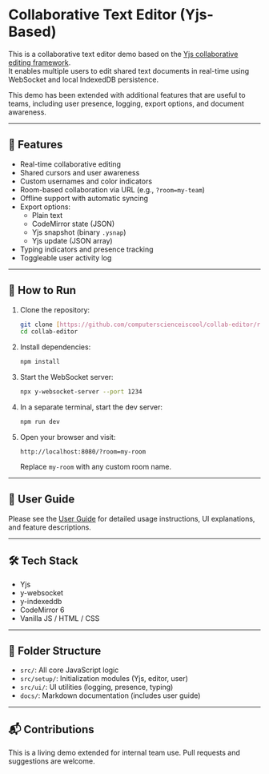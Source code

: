 
# Collaborative Text Editor (Yjs-Based)

This is a collaborative text editor demo based on the [Yjs collaborative editing framework](https://docs.yjs.dev/getting-started/a-collaborative-editor).  
It enables multiple users to edit shared text documents in real-time using WebSocket and local IndexedDB persistence.

This demo has been extended with additional features that are useful to teams, including user presence, logging, export options, and document awareness.

---

## 🧭 Features

- Real-time collaborative editing
- Shared cursors and user awareness
- Custom usernames and color indicators
- Room-based collaboration via URL (e.g., `?room=my-team`)
- Offline support with automatic syncing
- Export options:
  - Plain text
  - CodeMirror state (JSON)
  - Yjs snapshot (binary `.ysnap`)
  - Yjs update (JSON array)
- Typing indicators and presence tracking
- Toggleable user activity log

---

## 🚀 How to Run

1. Clone the repository:

   ```bash
   git clone [https://github.com/computerscienceiscool/collab-editor/refactor-editor/collab-editor.git](https://github.com/computerscienceiscool/collab-editor/refactor-editor/collab-editor.git)
   cd collab-editor
   ```

2. Install dependencies:

   ```bash
   npm install
   ```

3. Start the WebSocket server:

   ```bash
   npx y-websocket-server --port 1234
   ```

4. In a separate terminal, start the dev server:

   ```bash
   npm run dev
   ```

5. Open your browser and visit:

   ```
   http://localhost:8080/?room=my-room
   ```

   Replace `my-room` with any custom room name.

---

## 📖 User Guide

Please see the [User Guide](docs/user-guide.md) for detailed usage instructions, UI explanations, and feature descriptions.

---

## 🛠️ Tech Stack

- Yjs
- y-websocket
- y-indexeddb
- CodeMirror 6
- Vanilla JS / HTML / CSS

---

## 📂 Folder Structure

- `src/`: All core JavaScript logic
- `src/setup/`: Initialization modules (Yjs, editor, user)
- `src/ui/`: UI utilities (logging, presence, typing)
- `docs/`: Markdown documentation (includes user guide)

---

## 📬 Contributions

This is a living demo extended for internal team use. Pull requests and suggestions are welcome.

